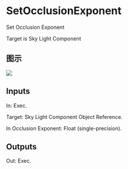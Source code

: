 # SetOcclusionExponent

Set Occlusion Exponent

Target is Sky Light Component

## 图示

![]($-20221218-20345612.png)

## Inputs

In: Exec.

Target: Sky Light Component Object Reference.

In Occlusion Exponent: Float (single-precision).  

## Outputs

Out: Exec.

